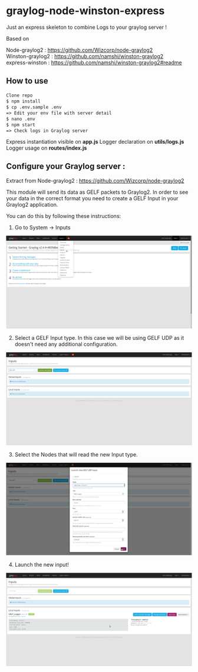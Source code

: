 # graylog-node-winston-express

Just an express skeleton to combine Logs to your graylog server ! 

Based on 

Node-graylog2 : <https://github.com/Wizcorp/node-graylog2>  
Winston-graylog2 : <https://github.com/namshi/winston-graylog2>  
express-winston : <https://github.com/namshi/winston-graylog2#readme> 



## How to use

	Clone repo
	$ npm install
	$ cp .env.sample .env
	=> Edit your env file with server detail 
	$ nano .env
	$ npm start
	=> Check logs in Graylog server
	
Express instantiation visible on **app.js**
Logger declaration on **utils/logs.js**
Logger usage on **routes/index.js**
	
## Configure your Graylog server : 

Extract from Node-graylog2 : <https://github.com/Wizcorp/node-graylog2>  

This module will send its data as GELF packets to Graylog2. In order to see your data in the correct format you need to create a GELF Input in your Graylog2 application. 

You can do this by following these instructions:

1. Go to System -> Inputs

<div align="center">
    <img src="https://raw.githubusercontent.com/Wizcorp/node-graylog2/master/imgs/graylog_config_1.png">
</div>

2. Select a GELF Input type. In this case we will be using GELF UDP as it doesn't need any additional configuration.

<div align="center">
    <img src="https://raw.githubusercontent.com/Wizcorp/node-graylog2/master/imgs/graylog_config_2.png">
</div>

3. Select the Nodes that will read the new Input type.

<div align="center">
    <img src="https://raw.githubusercontent.com/Wizcorp/node-graylog2/master/imgs/graylog_config_3.png">
</div>

4. Launch the new input!

<div align="center">
    <img src="https://raw.githubusercontent.com/Wizcorp/node-graylog2/master/imgs/graylog_config_4.png">
</div>

